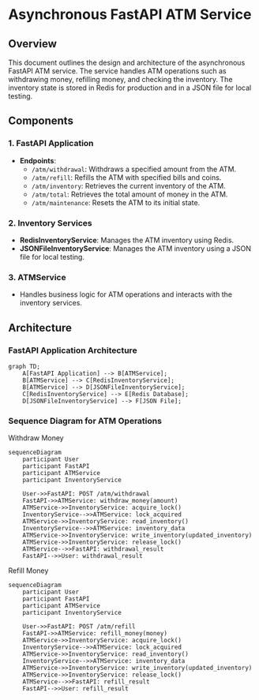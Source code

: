 # Asynchronous FastAPI ATM Service

## Overview

This document outlines the design and architecture of the asynchronous FastAPI ATM service. The service handles ATM operations such as withdrawing money, refilling money, and checking the inventory. The inventory state is stored in Redis for production and in a JSON file for local testing.

## Components

### 1. FastAPI Application

- **Endpoints**:
  - `/atm/withdrawal`: Withdraws a specified amount from the ATM.
  - `/atm/refill`: Refills the ATM with specified bills and coins.
  - `/atm/inventory`: Retrieves the current inventory of the ATM.
  - `/atm/total`: Retrieves the total amount of money in the ATM.
  - `/atm/maintenance`: Resets the ATM to its initial state.

### 2. Inventory Services

- **RedisInventoryService**: Manages the ATM inventory using Redis.
- **JSONFileInventoryService**: Manages the ATM inventory using a JSON file for local testing.

### 3. ATMService

- Handles business logic for ATM operations and interacts with the inventory services.

## Architecture

### FastAPI Application Architecture

```mermaid
graph TD;
    A[FastAPI Application] --> B[ATMService];
    B[ATMService] --> C[RedisInventoryService];
    B[ATMService] --> D[JSONFileInventoryService];
    C[RedisInventoryService] --> E[Redis Database];
    D[JSONFileInventoryService] --> F[JSON File];

```

### Sequence Diagram for ATM Operations
Withdraw Money

```mermaid
sequenceDiagram
    participant User
    participant FastAPI
    participant ATMService
    participant InventoryService

    User->>FastAPI: POST /atm/withdrawal
    FastAPI->>ATMService: withdraw_money(amount)
    ATMService->>InventoryService: acquire_lock()
    InventoryService-->>ATMService: lock_acquired
    ATMService->>InventoryService: read_inventory()
    InventoryService-->>ATMService: inventory_data
    ATMService->>InventoryService: write_inventory(updated_inventory)
    ATMService->>InventoryService: release_lock()
    ATMService-->>FastAPI: withdrawal_result
    FastAPI-->>User: withdrawal_result

```
Refill Money

```mermaid
sequenceDiagram
    participant User
    participant FastAPI
    participant ATMService
    participant InventoryService

    User->>FastAPI: POST /atm/refill
    FastAPI->>ATMService: refill_money(money)
    ATMService->>InventoryService: acquire_lock()
    InventoryService-->>ATMService: lock_acquired
    ATMService->>InventoryService: read_inventory()
    InventoryService-->>ATMService: inventory_data
    ATMService->>InventoryService: write_inventory(updated_inventory)
    ATMService->>InventoryService: release_lock()
    ATMService-->>FastAPI: refill_result
    FastAPI-->>User: refill_result
```